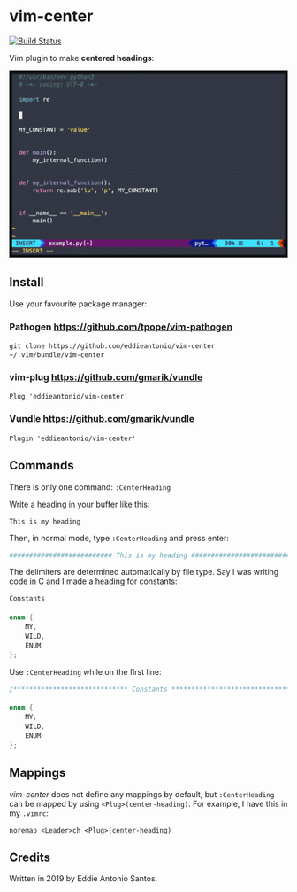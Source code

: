 vim-center
==========

[![Build Status](https://travis-ci.org/eddieantonio/vim-center.svg?branch=master)](https://travis-ci.org/eddieantonio/vim-center)

Vim plugin to make **centered headings**:

[![Demo of using vim-center](https://raw.githubusercontent.com/eddieantonio/i/master/vim-center.gif)](https://asciinema.org/a/281912?t=2)


Install
-------

Use your favourite package manager:

### Pathogen <https://github.com/tpope/vim-pathogen>

    git clone https://github.com/eddieantonio/vim-center ~/.vim/bundle/vim-center

### vim-plug <https://github.com/gmarik/vundle>

    Plug 'eddieantonio/vim-center'

### Vundle <https://github.com/gmarik/vundle>

    Plugin 'eddieantonio/vim-center'


Commands
--------

There is only one command: `:CenterHeading`

Write a heading in your buffer like this:

```
This is my heading
```

Then, in normal mode, type `:CenterHeading` and press enter:

```python
########################## This is my heading ##########################
```

The delimiters are determined automatically by file type. Say I was
writing code in C and I made a heading for constants:

```c
Constants

enum {
    MY,
    WILD,
    ENUM
};
```

Use `:CenterHeading` while on the first line:

```c
/***************************** Constants ******************************/

enum {
    MY,
    WILD,
    ENUM
};
```


Mappings
--------

*vim-center* does not define any mappings by default, but
`:CenterHeading` can be mapped by using `<Plug>(center-heading)`. For
example, I have this in my `.vimrc`:

```vim
noremap <Leader>ch <Plug>(center-heading)
```


Credits
-------

Written in 2019 by Eddie Antonio Santos.

